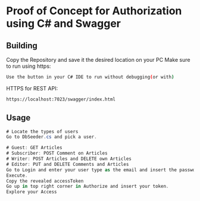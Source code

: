 # Proof of Concept for Authorization using C# and Swagger

## Building
Copy the Repository and save it the desired location on your PC
Make sure to run using https:
```bash
Use the button in your C# IDE to run without debugging(or with)
```
HTTPS for REST API:
```bash
https://localhost:7023/swagger/index.html
```

## Usage
```C#
# Locate the types of users
Go to DbSeeder.cs and pick a user.

# Guest: GET Articles
# Subscriber: POST Comment on Articles
# Writer: POST Articles and DELETE own Articles
# Editor: PUT and DELETE Comments and Articles
Go to Login and enter your user type as the email and insert the password.
Execute.
Copy the revealed accessToken
Go up in top right corner in Authorize and insert your token.
Explore your Access
```
